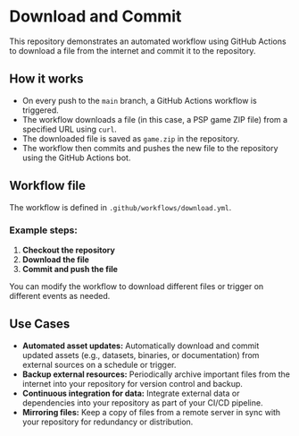 # Download and Commit

This repository demonstrates an automated workflow using GitHub Actions to download a file from the internet and commit it to the repository.

## How it works

- On every push to the `main` branch, a GitHub Actions workflow is triggered.
- The workflow downloads a file (in this case, a PSP game ZIP file) from a specified URL using `curl`.
- The downloaded file is saved as `game.zip` in the repository.
- The workflow then commits and pushes the new file to the repository using the GitHub Actions bot.

## Workflow file

The workflow is defined in `.github/workflows/download.yml`.

### Example steps:

1. **Checkout the repository**
2. **Download the file**
3. **Commit and push the file**

You can modify the workflow to download different files or trigger on different events as needed.

## Use Cases

- **Automated asset updates:** Automatically download and commit updated assets (e.g., datasets, binaries, or documentation) from external sources on a schedule or trigger.
- **Backup external resources:** Periodically archive important files from the internet into your repository for version control and backup.
- **Continuous integration for data:** Integrate external data or dependencies into your repository as part of your CI/CD pipeline.
- **Mirroring files:** Keep a copy of files from a remote server in sync with your repository for redundancy or distribution.
